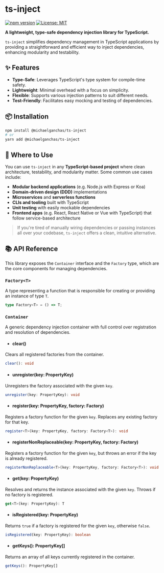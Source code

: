 # ts-inject

[![npm version](https://img.shields.io/npm/v/@michaelganchas/ts-inject.svg?style=flat)](https://www.npmjs.com/package/@michaelganchas/ts-inject)
[![License: MIT](https://img.shields.io/badge/License-MIT-blue.svg)](LICENSE)

**A lightweight, type-safe dependency injection library for TypeScript.**

`ts-inject` simplifies dependency management in TypeScript applications by providing a straightforward and efficient way to inject dependencies, enhancing modularity and testability.

## ✨ Features

- **Type-Safe**: Leverages TypeScript's type system for compile-time safety.
- **Lightweight**: Minimal overhead with a focus on simplicity.
- **Flexible**: Supports various injection patterns to suit different needs.
- **Test-Friendly**: Facilitates easy mocking and testing of dependencies.

## 📦 Installation

```bash
npm install @michaelganchas/ts-inject
# or
yarn add @michaelganchas/ts-inject
```

## 📌 Where to Use

You can use `ts-inject` in any **TypeScript-based project** where clean architecture, testability, and modularity matter. Some common use cases include:

- **Modular backend applications** (e.g. Node.js with Express or Koa)
- **Domain-driven design (DDD)** implementations
- **Microservices** and **serverless functions**
- **CLIs and tooling** built with TypeScript
- **Unit testing** with easily mockable dependencies
- **Frontend apps** (e.g. React, React Native or Vue with TypeScript) that follow service-based architecture

> If you're tired of manually wiring dependencies or passing instances all over your codebase, `ts-inject` offers a clean, intuitive alternative.


## 📚 API Reference

This library exposes the `Container` interface and the `Factory` type, which are the core components for managing dependencies.

### `Factory<T>`

A type representing a function that is responsible for creating or providing an instance of type `T`.

```typescript
type Factory<T> = () => T;
````

### `Container`

A generic dependency injection container with full control over registration and resolution of dependencies.

- #### clear()
Clears all registered factories from the container.
```typescript
clear(): void
```

- #### unregister(key: PropertyKey)
Unregisters the factory associated with the given `key`.
```typescript
unregister(key: PropertyKey): void
```


- #### register(key: PropertyKey, factory: Factory<T>)
Registers a factory function for the given `key`. Replaces any existing factory for that key.
```typescript
register<T>(key: PropertyKey, factory: Factory<T>): void
```

- #### registerNonReplaceable(key: PropertyKey, factory: Factory)
Registers a factory function for the given `key`, but throws an error if the key is already registered.
```typescript
registerNonReplaceable<T>(key: PropertyKey, factory: Factory<T>): void
```

- #### get(key: PropertyKey)
Resolves and returns the instance associated with the given `key`. Throws if no factory is registered.
```typescript
get<T>(key: PropertyKey): T
```

- #### isRegistered(key: PropertyKey)
Returns `true` if a factory is registered for the given `key`, otherwise `false`.
```typescript
isRegistered(key: PropertyKey): boolean
```

- #### getKeys(): PropertyKey[]
Returns an array of all keys currently registered in the container.
```typescript
getKeys(): PropertyKey[]
```

